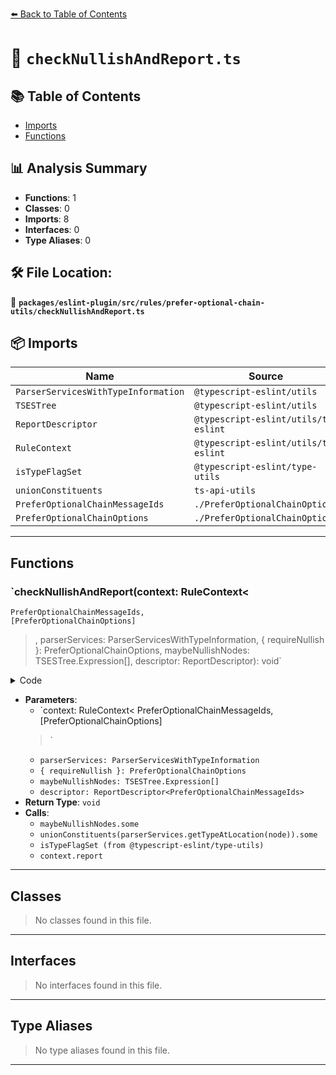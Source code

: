 [⬅️ Back to Table of Contents](../../../../../index.md)

# 📄 `checkNullishAndReport.ts`

## 📚 Table of Contents

- [Imports](#imports)
- [Functions](#functions)

## 📊 Analysis Summary

- **Functions**: 1
- **Classes**: 0
- **Imports**: 8
- **Interfaces**: 0
- **Type Aliases**: 0

## 🛠️ File Location:
📂 **`packages/eslint-plugin/src/rules/prefer-optional-chain-utils/checkNullishAndReport.ts`**

## 📦 Imports

| Name | Source |
|------|--------|
| `ParserServicesWithTypeInformation` | `@typescript-eslint/utils` |
| `TSESTree` | `@typescript-eslint/utils` |
| `ReportDescriptor` | `@typescript-eslint/utils/ts-eslint` |
| `RuleContext` | `@typescript-eslint/utils/ts-eslint` |
| `isTypeFlagSet` | `@typescript-eslint/type-utils` |
| `unionConstituents` | `ts-api-utils` |
| `PreferOptionalChainMessageIds` | `./PreferOptionalChainOptions` |
| `PreferOptionalChainOptions` | `./PreferOptionalChainOptions` |


---

## Functions

### `checkNullishAndReport(context: RuleContext<
    PreferOptionalChainMessageIds,
    [PreferOptionalChainOptions]
  >, parserServices: ParserServicesWithTypeInformation, { requireNullish }: PreferOptionalChainOptions, maybeNullishNodes: TSESTree.Expression[], descriptor: ReportDescriptor<PreferOptionalChainMessageIds>): void`

<details><summary>Code</summary>

```ts
export function checkNullishAndReport(
  context: RuleContext<
    PreferOptionalChainMessageIds,
    [PreferOptionalChainOptions]
  >,
  parserServices: ParserServicesWithTypeInformation,
  { requireNullish }: PreferOptionalChainOptions,
  maybeNullishNodes: TSESTree.Expression[],
  descriptor: ReportDescriptor<PreferOptionalChainMessageIds>,
): void {
  if (
    !requireNullish ||
    maybeNullishNodes.some(node =>
      unionConstituents(parserServices.getTypeAtLocation(node)).some(t =>
        isTypeFlagSet(t, ts.TypeFlags.Null | ts.TypeFlags.Undefined),
      ),
    )
  ) {
    context.report(descriptor);
  }
}
```
</details>

- **Parameters**:
  - `context: RuleContext<
    PreferOptionalChainMessageIds,
    [PreferOptionalChainOptions]
  >`
  - `parserServices: ParserServicesWithTypeInformation`
  - `{ requireNullish }: PreferOptionalChainOptions`
  - `maybeNullishNodes: TSESTree.Expression[]`
  - `descriptor: ReportDescriptor<PreferOptionalChainMessageIds>`
- **Return Type**: `void`
- **Calls**:
  - `maybeNullishNodes.some`
  - `unionConstituents(parserServices.getTypeAtLocation(node)).some`
  - `isTypeFlagSet (from @typescript-eslint/type-utils)`
  - `context.report`

---

## Classes

> No classes found in this file.


---

## Interfaces

> No interfaces found in this file.


---

## Type Aliases

> No type aliases found in this file.


---